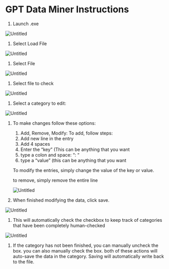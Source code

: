 # GPT Data Miner Instructions

1. Launch .exe

![Untitled](GPT%20Data%20Miner%20Instructions%204427edae47b14275855530ff40aa6c31/Untitled.png)

1. Select Load File

![Untitled](GPT%20Data%20Miner%20Instructions%204427edae47b14275855530ff40aa6c31/Untitled%201.png)

1. Select File

![Untitled](GPT%20Data%20Miner%20Instructions%204427edae47b14275855530ff40aa6c31/Untitled%202.png)

1. Select file to check

![Untitled](GPT%20Data%20Miner%20Instructions%204427edae47b14275855530ff40aa6c31/Untitled%203.png)

1. Select a category to edit:

![Untitled](GPT%20Data%20Miner%20Instructions%204427edae47b14275855530ff40aa6c31/Untitled%204.png)

1. To make changes follow these options:
    1. Add, Remove, Modify:
    To add, follow steps:
    1. Add new line in the entry
    2. Add 4 spaces
    3. Enter the “key” (This can be anything that you want
    4. type a colon and space: “: “
    5. type a “value” (this can be anything that you want
    
    To modify the entries, simply change the value of the key or value.
    
    to remove, simply remove the entire line
    
    ![Untitled](GPT%20Data%20Miner%20Instructions%204427edae47b14275855530ff40aa6c31/Untitled%205.png)
    
2. When finished modifying the data, click save.

![Untitled](GPT%20Data%20Miner%20Instructions%204427edae47b14275855530ff40aa6c31/Untitled%206.png)

1. This will automatically check the checkbox to keep track of categories that have been completely human-checked

![Untitled](GPT%20Data%20Miner%20Instructions%204427edae47b14275855530ff40aa6c31/Untitled%207.png)

1. If the category has not been finished, you can manually uncheck the box.
you can also manually check the box.
both of these actions will auto-save the data in the category.
Saving will automatically write back to the file.